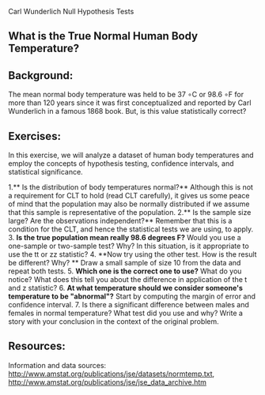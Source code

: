 Carl Wunderlich Null Hypothesis Tests

## What is the True Normal Human Body Temperature?
## Background:

The mean normal body temperature was held to be 37 ∘C or 98.6 ∘F for more than 120 years since it was first conceptualized and reported by Carl Wunderlich in a famous 1868 book. But, is this value statistically correct?

## Exercises:

In this exercise, we will analyze a dataset of human body temperatures and employ the concepts of hypothesis testing, confidence intervals, and statistical significance.

1.** Is the distribution of body temperatures normal?**
Although this is not a requirement for CLT to hold (read CLT carefully), it gives us some peace of mind that the population may also be normally distributed if we assume that this sample is representative of the population. 
2.** Is the sample size large? Are the observations independent?**
Remember that this is a condition for the CLT, and hence the statistical tests we are using, to apply. 
3. **Is the true population mean really 98.6 degrees F?**
Would you use a one-sample or two-sample test? Why? In this situation, is it appropriate to use the tt or zz statistic?
4. **Now try using the other test. How is the result be different? Why? **
Draw a small sample of size 10 from the data and repeat both tests.
5. **Which one is the correct one to use?**
What do you notice? What does this tell you about the difference in application of the t and z statistic? 
6. **At what temperature should we consider someone's temperature to be "abnormal"?**
Start by computing the margin of error and confidence interval. 
7. Is there a significant difference between males and females in normal temperature?
What test did you use and why?
Write a story with your conclusion in the context of the original problem. 

## Resources:
Information and data sources: http://www.amstat.org/publications/jse/datasets/normtemp.txt, http://www.amstat.org/publications/jse/jse_data_archive.htm

